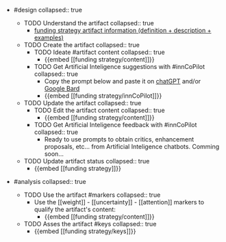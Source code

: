 
- #design
   collapsed:: true
  - TODO Understand the artifact
    collapsed:: true
    - [funding strategy artifact information (definition + description + examples)](https://go.innbok.com/#/page/innBoK%2Ffunding-strategy%2Finfo)
  - TODO Create the artifact
     collapsed:: true
    - TODO Ideate #artifact content
      collapsed:: true
      - {{embed [[funding strategy/content]]}}
    - TODO Get Artificial Inteligence suggestions with #innCoPilot
      collapsed:: true
      - Copy the prompt below and paste it on [chatGPT](https://chat.openai.com) and/or [Google Bard](https://bard.google.com/chat)
      - {{embed [[funding strategy/innCoPilot]]}}
  - TODO Update the artifact
    collapsed:: true
    - TODO Edit the artifact content
     collapsed:: true
      - {{embed [[funding strategy/content]]}}
    - TODO Get Artificial Inteligence feedback with #innCoPilot
      collapsed:: true
      - Ready to use prompts to obtain critics, enhancement proposals, etc... from Artificial Inteligence chatbots. Comming soon...
  - TODO Update artifact status
    collapsed:: true
    - {{embed [[funding strategy]]}}


- #analysis
  collapsed:: true
  - TODO Use the artifact #markers
    collapsed:: true
    - Use the [[weight]] - [[uncertainty]] - [[attention]] markers to qualify the artifact's content:
      - {{embed [[funding strategy/content]]}}
  - TODO Asses the artifact #keys
    collapsed:: true
    - {{embed [[funding strategy/keys]]}}




